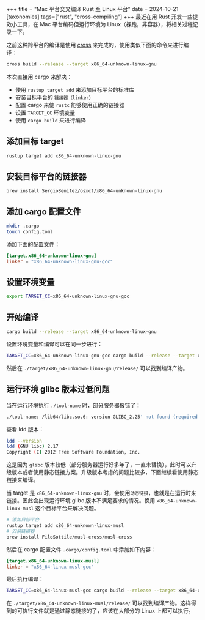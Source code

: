 +++
title = "Mac 平台交叉编译 Rust 至 Linux 平台"
date = 2024-10-21
[taxonomies]
tags=["rust", "cross-compiling"]
+++
最近在用 Rust 开发一些提效小工具，在 Mac 平台编码但运行环境为 Linux（裸跑，非容器），将相关过程记录一下。

之前这种跨平台的编译是使用 [cross](https://github.com/cross-rs/cross) 来完成的，使用类似下面的命令来进行编译：
```bash
cross build --release --target x86_64-unknown-linux-gnu
```

本次直接用 cargo 来解决：
- 使用 `rustup target add` 来添加目标平台的标准库
- 安装目标平台的 `链接器（linker）`
- 配置 cargo 来使 `rustc` 能够使用正确的链接器
- 设置 `TARGET_CC` 环境变量
- 使用 `cargo build` 来进行编译

## 添加目标 target
```bash
rustup target add x86_64-unknown-linux-gnu
```

## 安装目标平台的链接器
```bash
brew install SergioBenitez/osxct/x86_64-unknown-linux-gnu
```

## 添加 cargo 配置文件
```bash
mkdir .cargo
touch config.toml
```
添加下面的配置文件：
```toml
[target.x86_64-unknown-linux-gnu]
linker = "x86_64-unknown-linux-gnu-gcc"
```

## 设置环境变量
```bash
export TARGET_CC=x86_64-unknown-linux-gnu-gcc
```

## 开始编译
```bash
cargo build --release --target x86_64-unknown-linux-gnu
```

设置环境变量和编译可以在同一步进行：
```bash
TARGET_CC=x86_64-unknown-linux-gnu-gcc cargo build --release --target x86_64-unknown-linux-gnu
```

然后在 `./target/x86_64-unknown-linux-gnu/release/` 可以找到编译产物。

## 运行环境 glibc 版本过低问题
当在运行环境执行 `./tool-name` 时，部分服务器报错了：
```bash
./tool-name: /lib64/libc.so.6: version GLIBC_2.25' not found (required by ./tool-name)
```
查看 ldd 版本：
```bash
ldd --version
ldd (GNU libc) 2.17
Copyright (C) 2012 Free Software Foundation, Inc.
```
这是因为 `glibc` 版本较低（部分服务器运行好多年了，一直未替换），此时可以升级版本或者使用静态链接方案。升级版本考虑的问题比较多，下面继续看使用静态链接来编译。

当 target 是 `x86_64-unknown-linux-gnu` 时，会使用`动态链接`，也就是在运行时来链接。因此会出现运行环境 glibc 版本不满足要求的情况。换用 `x86_64-unknown-linux-musl` 这个目标平台来解决问题。

```bash
# 添加目标平台
rustup target add x86_64-unknown-linux-musl
# 安装链接器
brew install FiloSottile/musl-cross/musl-cross
```
然后在 cargo 配置文件 `.cargo/config.toml` 中添加如下内容：
```toml
[target.x86_64-unknown-linux-musl]
linker = "x86_64-linux-musl-gcc"
```
最后执行编译：
```bash
TARGET_CC=x86_64-linux-musl-gcc cargo build --release --target x86_64-unknown-linux-musl
```
在 `./target/x86_64-unknown-linux-musl/release/` 可以找到编译产物。这样得到的可执行文件就是通过静态链接的了，应该在大部分的 Linux 上都可以执行。
